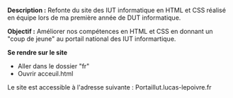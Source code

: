 **Description :**
 Refonte du site des IUT informatique en HTML et CSS réalisé en équipe lors de ma première année de DUT informatique.
 
 **Objectif :**
 Améliorer nos compétences en HTML et CSS en donnant un "coup de jeune" au portail national des IUT informartique.
 
**Se rendre sur le site**
 * Aller dans le dossier "fr"
 * Ouvrir acceuil.html

Le site est accessible à l'adresse suivante : PortailIut.lucas-lepoivre.fr
